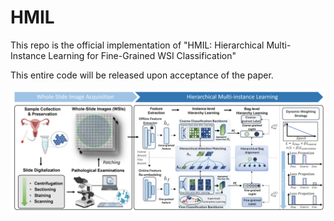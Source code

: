 # HMIL
This repo is the official implementation of "HMIL: Hierarchical Multi-Instance Learning for Fine-Grained WSI Classification"

This entire code will be released upon acceptance of the paper.

![](./schematic.jpg)
